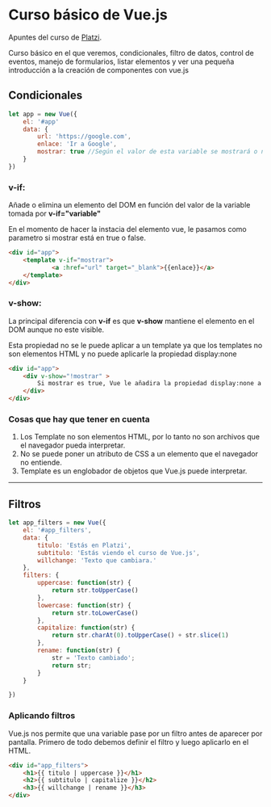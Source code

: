 # Curso básico de Vue.js
Apuntes del curso de [Platzi](https://platzi.com/).

Curso básico en el que veremos, condicionales, filtro de datos, control de eventos, manejo de formularios, listar elementos y ver una pequeña introducción a la creación de componentes con vue.js

## **Condicionales** 
```javascript
let app = new Vue({
    el: '#app'
    data: {
        url: 'https://google.com',
        enlace: 'Ir a Google',
        mostrar: true //Según el valor de esta variable se mostrará o no.
    }
})
```


### **v-if**: 
Añade o elimina un elemento del DOM en función del valor de la variable tomada por **v-if="variable"**

En el momento de hacer la instacia del elemento vue, le pasamos como parametro si mostrar está en true o false. 


```html
<div id="app">
    <template v-if="mostrar">
            <a :href="url" target="_blank">{{enlace}}</a>
    </template>
</div>
```


### **v-show**: 

La principal diferencia con **v-if** es que **v-show** mantiene el elemento en el DOM aunque no este visible. 

Esta propiedad no se le puede aplicar a un template ya que los templates no son elementos HTML y no puede aplicarle la propiedad display:none

```html
<div id="app">
    <div v-show="!mostrar" >
        Si mostrar es true, Vue le añadira la propiedad display:none a este elemento
    </div>
</div>
```
### Cosas que hay que tener en cuenta
1. Los Template no son elementos HTML, por lo tanto no son archivos que el navegador pueda interpretar.
1. No se puede poner un atributo de CSS a un elemento que el navegador no entiende.
1. Template es un englobador de objetos que Vue.js puede interpretar.

---

## **Filtros** 

```javascript
let app_filters = new Vue({
    el: '#app_filters',
    data: {
        titulo: 'Estás en Platzi',
        subtitulo: 'Estás viendo el curso de Vue.js',
        willchange: 'Texto que cambiara.'
    },
    filters: {
        uppercase: function(str) {
            return str.toUpperCase()
        },
        lowercase: function(str) {
            return str.toLowerCase()
        },
        capitalize: function(str) {
            return str.charAt(0).toUpperCase() + str.slice(1)
        },
        rename: function(str) {
            str = 'Texto cambiado';
            return str;
        }
    }

})
```
### **Aplicando filtros**

Vue.js nos permite que una variable pase por un filtro antes de aparecer por pantalla. Primero de todo debemos definir el filtro y luego aplicarlo en el HTML. 

```html
<div id="app_filters">
    <h1>{{ titulo | uppercase }}</h1>
    <h2>{{ subtitulo | capitalize }}</h2>
    <h3>{{ willchange | rename }}</h3>
</div>
```
